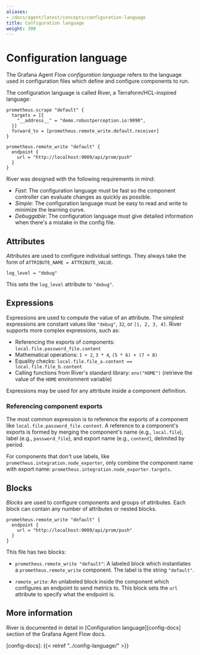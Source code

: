 ```yaml
---
aliases:
- /docs/agent/latest/concepts/configuration-language
title: Configuration language
weight: 300
---
```


# Configuration language

The Grafana Agent Flow _configuration language_ refers to the language used in
configuration files which define and configure components to run.

The configuration language is called River, a Terraform/HCL-inspired language:

```river
prometheus.scrape "default" {
  targets = [{
    "__address__" = "demo.robustperception.io:9090",
  }]
  forward_to = [prometheus.remote_write.default.receiver]
}

prometheus.remote_write "default" {
  endpoint {
    url = "http://localhost:9009/api/prom/push"
  }
}
```

River was designed with the following requirements in mind:

* _Fast_: The configuration language must be fast so the component controller
  can evaluate changes as quickly as possible.
* _Simple_: The configuration language must be easy to read and write to
  minimize the learning curve.
* _Debuggable_: The configuration language must give detailed information when
  there's a mistake in the config file.

## Attributes

_Attributes_ are used to configure individual settings. They always take the
form of `ATTRIBUTE_NAME = ATTRIBUTE_VALUE`.

```river
log_level = "debug"
```

This sets the `log_level` attribute to `"debug"`.

## Expressions

Expressions are used to compute the value of an attribute. The simplest
expressions are constant values like `"debug"`, `32`, or `[1, 2, 3, 4]`. River
supports more complex expressions, such as:

* Referencing the exports of components: `local.file.password_file.content`
* Mathematical operations: `1 + 2`, `3 * 4`, `(5 * 6) + (7 + 8)`
* Equality checks: `local.file.file_a.content == local.file.file_b.content`
* Calling functions from River's standard library: `env("HOME")` (retrieve the
  value of the `HOME` environment variable)

Expressions may be used for any attribute inside a component definition.

### Referencing component exports

The most common expression is to reference the exports of a component like
`local.file.password_file.content`. A reference to a component's exports is
formed by merging the component's name (e.g., `local.file`), label (e.g.,
`password_file`), and export name (e.g., `content`), delimited by period.

For components that don't use labels, like
`prometheus.integration.node_exporter`, only combine the component name with
export name: `prometheus.integration.node_exporter.targets`.

## Blocks

_Blocks_ are used to configure components and groups of attributes. Each block
can contain any number of attributes or nested blocks.

```river
prometheus.remote_write "default" {
  endpoint {
    url = "http://localhost:9009/api/prom/push"
  }
}
```

This file has two blocks:

* `prometheus.remote_write "default"`: A labeled block which instantiates a
  `prometheus.remote_write` component. The label is the string `"default"`.

* `remote_write`: An unlabeled block inside the component which configures an
  endpoint to send metrics to. This block sets the `url` attribute to specify
  what the endpoint is.

## More information

River is documented in detail in [Configuration language][config-docs] section
of the Grafana Agent Flow docs.

[config-docs]: {{< relref "../config-language/" >}}
